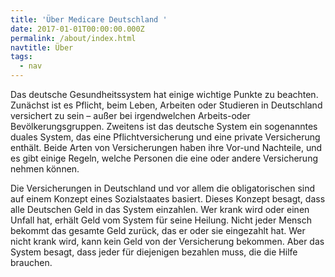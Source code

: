 ```yaml
---
title: 'Über Medicare Deutschland '
date: 2017-01-01T00:00:00.000Z
permalink: /about/index.html
navtitle: Über
tags:
  - nav
---
```

Das deutsche Gesundheitssystem hat einige wichtige Punkte zu beachten. Zunächst ist es Pflicht, beim Leben, Arbeiten oder Studieren in Deutschland versichert zu sein – außer bei irgendwelchen Arbeits-oder Bevölkerungsgruppen. Zweitens ist das deutsche System ein sogenanntes duales System, das eine Pflichtversicherung und eine private Versicherung enthält. Beide Arten von Versicherungen haben ihre Vor-und Nachteile, und es gibt einige Regeln, welche Personen die eine oder andere Versicherung nehmen können.



Die Versicherungen in Deutschland und vor allem die obligatorischen sind auf einem Konzept eines Sozialstaates basiert. Dieses Konzept besagt, dass alle Deutschen Geld in das System einzahlen. Wer krank wird oder einen Unfall hat, erhält Geld vom System für seine Heilung. Nicht jeder Mensch bekommt das gesamte Geld zurück, das er oder sie eingezahlt hat. Wer nicht krank wird, kann kein Geld von der Versicherung bekommen. Aber das System besagt, dass jeder für diejenigen bezahlen muss, die die Hilfe brauchen.
